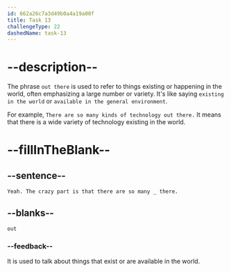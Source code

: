 ```yaml
---
id: 662a26c7a3d49b0a4a19a00f
title: Task 13
challengeType: 22
dashedName: task-13
---
```


<!--
AUDIO REFERENCE: 
Sophie: Yeah. The crazy part is that there are so many out there.
-->

# --description--

The phrase `out there` is used to refer to things existing or happening in the world, often emphasizing a large number or variety. It's like saying `existing in the world` or `available in the general environment`.

For example, `There are so many kinds of technology out there.` It means that there is a wide variety of technology existing in the world.

# --fillInTheBlank--

## --sentence--

`Yeah. The crazy part is that there are so many _ there.`

## --blanks--

`out`

### --feedback--

It is used to talk about things that exist or are available in the world.
